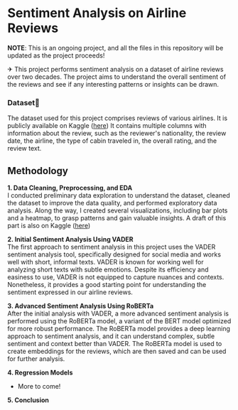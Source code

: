 # Sentiment Analysis on Airline Reviews

**NOTE**: This is an ongoing project, and all the files in this repository will be updated as the project proceeds!

✈ This project performs sentiment analysis on a dataset of airline reviews over two decades. The project aims to understand the overall sentiment of the reviews and see if any interesting patterns or insights can be drawn.

### Dataset💾
The dataset used for this project comprises reviews of various airlines. It is publicly available on Kaggle ([here](https://www.kaggle.com/datasets/joelljungstrom/128k-airline-reviews))
It contains multiple columns with information about the review, such as the reviewer's nationality, the review date, the airline, the type of cabin traveled in, the overall rating, and the review text.

## Methodology
**1. Data Cleaning, Preprocessing, and EDA**<br>
I conducted preliminary data exploration to understand the dataset, cleaned the dataset to improve the data quality, and performed exploratory data analysis.
Along the way, I created several visualizations, including bar plots and a heatmap, to grasp patterns and gain valuable insights.
A draft of this part is also on Kaggle ([here](https://www.kaggle.com/code/treelunar/airline-review-analysis-part-1-eda))

**2. Initial Sentiment Analysis Using VADER**<br>
The first approach to sentiment analysis in this project uses the VADER sentiment analysis tool, specifically designed for social media and works well with short, informal texts.
VADER is known for working well for analyzing short texts with subtle emotions.
Despite its efficiency and easiness to use, VADER is not equipped to capture nuances and contexts. Nonetheless, it provides a good starting point for understanding the sentiment expressed in our airline reviews.

**3. Advanced Sentiment Analysis Using RoBERTa**<br>
After the initial analysis with VADER, a more advanced sentiment analysis is performed using the RoBERTa model, a variant of the BERT model optimized for more robust performance. The RoBERTa model provides a deep learning approach to sentiment analysis, and it can understand complex, subtle sentiment and context better than VADER.
The RoBERTa model is used to create embeddings for the reviews, which are then saved and can be used for further analysis.

**4. Regression Models**<br>
- More to come!
  
**5. Conclusion**
